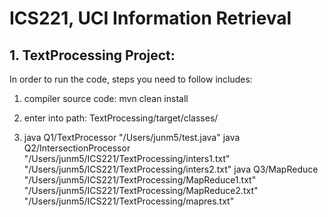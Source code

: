 # ICS221, UCI Information Retrieval

## 1. TextProcessing Project:
In order to run the code, steps you need to follow includes:

1. compiler source code: mvn clean install

2. enter into path: TextProcessing/target/classes/

3.  java Q1/TextProcessor "/Users/junm5/test.java"
    java Q2/IntersectionProcessor "/Users/junm5/ICS221/TextProcessing/inters1.txt" "/Users/junm5/ICS221/TextProcessing/inters2.txt"
    java Q3/MapReduce "/Users/junm5/ICS221/TextProcessing/MapReduce1.txt" "/Users/junm5/ICS221/TextProcessing/MapReduce2.txt" "/Users/junm5/ICS221/TextProcessing/mapres.txt"


